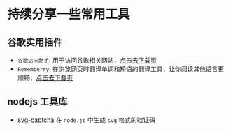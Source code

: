 # 持续分享一些常用工具

## 谷歌实用插件

- `谷歌访问助手`: 用于访问谷歌相关网站，[点击去下载页](https://github.com/haotian-wang/google-access-helper)
- `Rememberry`: 在浏览网页时翻译单词和短语的翻译工具，让你阅读其他语言更顺畅，[点击去下载页](https://chrome.google.com/webstore/detail/rememberry-translate-and/dipiagiiohfljcicegpgffpbnjmgjcnf?utm_source=chrome-ntp-icon)

## nodejs 工具库

- [svg-captcha](https://github.com/lemonce/svg-captcha) 在 `node.js` 中生成 `svg` 格式的验证码
